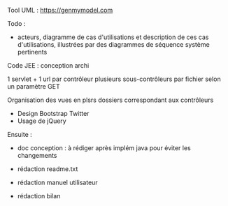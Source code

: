 Tool UML : https://genmymodel.com


Todo :

- acteurs, diagramme de cas d'utilisations et description de ces cas d'utilisations, illustrées par des diagrammes de séquence système pertinents

Code JEE : conception archi

1 servlet + 1 url par contrôleur
	plusieurs sous-contrôleurs par fichier selon un paramètre GET

Organisation des vues en plsrs dossiers correspondant aux contrôleurs

- Design Bootstrap Twitter
- Usage de jQuery



Ensuite :

- doc conception : à rédiger après implém java pour éviter les changements

- rédaction readme.txt
- rédaction manuel utilisateur
- rédaction bilan
